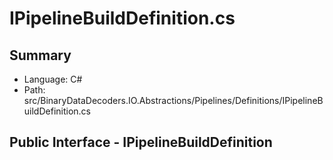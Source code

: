 ﻿# IPipelineBuildDefinition.cs

## Summary

* Language: C#
* Path: src/BinaryDataDecoders.IO.Abstractions/Pipelines/Definitions/IPipelineBuildDefinition.cs

## Public Interface - IPipelineBuildDefinition

